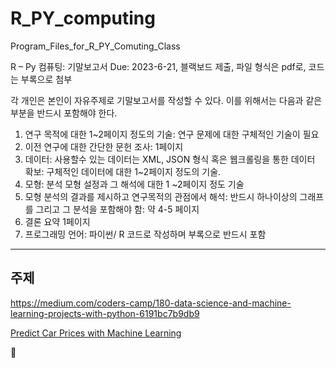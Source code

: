 # R_PY_computing

Program_Files_for_R_PY_Comuting_Class

R – Py 컴퓨팅: 기말보고서
Due: 2023-6-21, 블랙보드 제출, 파일 형식은 pdf로, 코드는 부록으로 첨부

각 개인은 본인이 자유주제로 기말보고서를 작성할 수 있다. 이를 위해서는 다음과 같은 부분을 반드시 포함해야 한다.

1. 연구 목적에 대한 1~2페이지 정도의 기술: 연구 문제에 대한 구체적인 기술이 필요
2. 이전 연구에 대한 간단한 문헌 조사: 1페이지
3. 데이터: 사용할수 있는 데이터는 XML, JSON 형식 혹은 웹크롤링을 통한 데이터 확보: 구체적인 데이터에 대한 1~2페이지 정도의 기술.
4. 모형: 분석 모형 설정과 그 해석에 대한 1 ~2페이지 정도 기술
5. 모형 분석의 결과를 제시하고 연구목적의 관점에서 해석: 반드시 하나이상의 그래프를 그리고 그 분석을 포함해야 함: 약 4-5 페이지
6. 결론 요약 1페이지
7. 프로그래밍 언어: 파이썬/ R 코드로 작성하며 부록으로 반드시 포함

---

## 주제

<https://medium.com/coders-camp/180-data-science-and-machine-learning-projects-with-python-6191bc7b9db9>

[Predict Car Prices with Machine Learning](https://thecleverprogrammer.com/2020/09/21/predict-car-prices-with-machine-learning/)

:sparkling_heart:
